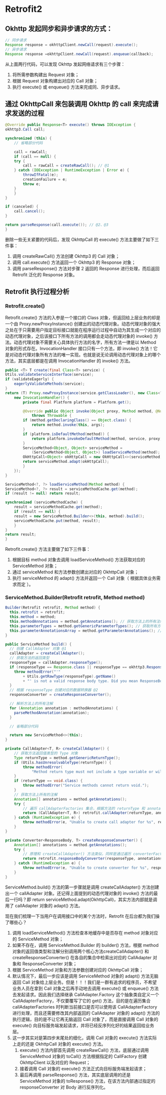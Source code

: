 # Retrofit2

## Okhttp 发起同步和异步请求的方式：

```java
// 同步请求
Response response = okhttpClient.newCall(request).execute();
// 异步请求
Response response =okhttpClient.newCall(request).enqueue(callback);
```

从上面两行代码，可以发现 Okhttp 发起网络请求有三个步骤：
1. 将所需参数构建出 Request 对象；
2. 根据 Request 对象构建出对应的 Call 对象；
3. 执行 execute() 或 enqueue() 方法来完成同、异步请求。

## 通过 OkhttpCall 来包装调用 Okhttp 的 call 来完成请求发送的过程

```java
@Override public Response<T> execute() throws IOException {
okhttp3.Call call;

synchronized (this) {
    // 省略部分代码

    call = rawCall;
    if (call == null) {
    try {
        call = rawCall = createRawCall(); // @1
    } catch (IOException | RuntimeException | Error e) {
        throwIfFatal(e);
        creationFailure = e;
        throw e;
    }
    }
}

if (canceled) {
    call.cancel();
}

return parseResponse(call.execute()); // @2、@3
}
```

删除一些无关紧要的代码后，发现 OkhttpCall 的 execute() 方法主要做了如下三件事：
1. 调用 createRawCall() 方法创建 Okhttp3 的 Call 对象；
2. 调用 call.execute() 方法返回一个 Okhttp3 的 Response 对象；
3. 调用 parseResponse() 方法对步骤 2 返回的 Response 进行处理，而后返回 Retrofit 泛化的 Response<T> 对象。

## Retrofit 执行过程分析

### Retrofit.create()

Retrofit.create() 方法的入参是一个接口的 Class 对象，但返回给上层业务的却是一个由 Proxy.newProxyInstance() 创建出的动态代理对象。动态代理对象的强大之处在于只需要用户指定目标接口就能在程序运行过程中自动为其生成一个对应的动态代理对象，之后该接口下所有方法的调用都会走动态代理对象的 invoke() 方法。动态代理对象不需要关心具体执行方法的名字，所有方法一律是以 Method 对象的形式存在。InvocationHandler 接口只有一个方法，即 invoke() 方法！它是对动态代理对象所有方法的唯一实现。也就是说无论调用动态代理对象上的哪个方法，其实底层都是在调用 InvocationHandler 的 invoke() 方法。

```java
public <T> T create(final Class<T> service) {
Utils.validateServiceInterface(service);
if (validateEagerly) {
    eagerlyValidateMethods(service);
}
return (T) Proxy.newProxyInstance(service.getClassLoader(), new Class<?>[] { service },
    new InvocationHandler() {
        private final Platform platform = Platform.get();

        @Override public Object invoke(Object proxy, Method method, @Nullable Object[] args)
            throws Throwable {
        if (method.getDeclaringClass() == Object.class) {
            return method.invoke(this, args);
        }
        if (platform.isDefaultMethod(method)) {
            return platform.invokeDefaultMethod(method, service, proxy, args);
        }
        ServiceMethod<Object, Object> serviceMethod =
            (ServiceMethod<Object, Object>) loadServiceMethod(method);
        OkHttpCall<Object> okHttpCall = new OkHttpCall<>(serviceMethod, args);
        return serviceMethod.adapt(okHttpCall);
        }
    });
}

ServiceMethod<?, ?> loadServiceMethod(Method method) {
ServiceMethod<?, ?> result = serviceMethodCache.get(method);
if (result != null) return result;

synchronized (serviceMethodCache) {
    result = serviceMethodCache.get(method);
    if (result == null) {
    result = new ServiceMethod.Builder<>(this, method).build();
    serviceMethodCache.put(method, result);
    }
}
return result;
}
```

Retrofit.create() 方法主要做了如下三件事：
1. 根据目标 method 对象去调用 loadServiceMethod() 方法获取对应的 ServiceMethod 对象；
2. 通过 serviceMethod 和方法参数创建出对应的 OkhttpCall 对象；
3. 执行 serviceMethod 的 adapt() 方法并返回一个 Call 对象（ 根据具体业务需求而定 ）。

### ServiceMethod.Builder(Retrofit retrofit, Method method)

```java
Builder(Retrofit retrofit, Method method) {
  this.retrofit = retrofit;
  this.method = method;
  this.methodAnnotations = method.getAnnotations(); // 获取方法上的所有注解
  this.parameterTypes = method.getGenericParameterTypes(); // 获取所有方法参数的参数类型
  this.parameterAnnotationsArray = method.getParameterAnnotations(); // 获取所有方法参数的注解
}
```

```JAVA
public ServiceMethod build() {
  // 创建 CallAdapter 对象 @1
  callAdapter = createCallAdapter();
  // 获取方法的返回类型
  responseType = callAdapter.responseType();
  if (responseType == Response.class || responseType == okhttp3.Response.class) {
    throw methodError("'"
        + Utils.getRawType(responseType).getName()
        + "' is not a valid response body type. Did you mean ResponseBody?");
  }
  // 根据 responseType 创建对应的数据转换器 @2
  responseConverter = createResponseConverter();

  // 解析方法上的所有注解
  for (Annotation annotation : methodAnnotations) {
    parseMethodAnnotation(annotation);
  }

  // 省略部分代码

  return new ServiceMethod<>(this);
}

private CallAdapter<T, R> createCallAdapter() {
    // 获取方法返回值类型的 Type 对象
    Type returnType = method.getGenericReturnType();
    if (Utils.hasUnresolvableType(returnType)) {
        throw methodError(
            "Method return type must not include a type variable or wildcard: %s", returnType);
    }
    if (returnType == void.class) {
        throw methodError("Service methods cannot return void.");
    }
    // 获取方法上所有的注解
    Annotation[] annotations = method.getAnnotations();
    try {
        // 遍历 callAdapterFactories 集合，根据方法的 returnType 和 annotations 检索出目标 CallAdapter 对象。
        return (CallAdapter<T, R>) retrofit.callAdapter(returnType, annotations);
    } catch (RuntimeException e) {
        throw methodError(e, "Unable to create call adapter for %s", returnType);
    }
}

private Converter<ResponseBody, T> createResponseConverter() {
    Annotation[] annotations = method.getAnnotations();
    try {
        // 原理和 createCallAdapter() 方法类似，同样是通过遍历 converterFactories 集合，然后根据 responseType 检索出目标 ResponseConverter 对象。
        return retrofit.responseBodyConverter(responseType, annotations);
    } catch (RuntimeException e) {
        throw methodError(e, "Unable to create converter for %s", responseType);
    }
}
```

ServiceMethod.build() 方法的第一步骤就是调用 createCallAdapter() 方法创建出一个 callAdapter 对象。还记得上面提到的动态代理对象的 invoke() 方法的最后一行吗？即 return serviceMethod.adapt(OkhttpCall)，其实方法内部就是调用了 callAdapter 对象的 adapt() 方法。

现在我们梳理一下当用户在调用接口中的某个方法时，Retrofit 在后台都为我们操了哪些心？

1. 调用 loadServiceMethod() 方法检查本地缓存中是否存在 method 对象对应的 ServiceMethod 对象；
2. 如果不存在，调用 ServiceMethod.Builder 的 builder() 方法，根据 method 对象的返回值类型和注解分别调用两个核心方法createCallAdapter() 和 createResponseConverter() 在各自的集合中检索出对应的 CallAdapter 对象和 ResponseConverter 对象；
3. 根据 ServiceMethod 对象和方法参数创建对应的 OkhttpCall 对象；
4. 默认情况下，最后一步应该是调用 ServiceMethod 对象的 adapt() 方法无脑返回 Call 对象给上层业务。但是！！！我们是一群有追求的程序员，不希望业务人员在拿到 Call 对象之后再手动地去调用 execute() 或 enqueue() 方法去发起请求。因此我们选择继承 CallAdapter.Factory 这个抽象类自定义一个 CallAdapterFactory，不仅要覆写了它的 get() 方法，目的是在遍历集合 callAdapterFactories 时判断当前接口是否可以使用该 CallAdapterFactory 进行处理，而且还需要修改其内部返回的 CallAdapter 对象的 adapt() 方法的执行逻辑，目的是不让它再无脑返回 Call 对象了，而是直接调用 Call 对象的 execute() 向目标服务端发起请求，并将已经反序列化好的结果返回给业务层。
5. 这一步其实对是第四步末尾处的细化，调用 Call 对象的 execute() 方法实际上走的还是 OkhttpCall 对象的 execute() 方法。
   1. execute() 方法内部首先调用 createRawCall() 方法，底层通过调用 ServiceMethod 对象的 toCall() 方法根据指定的 CallFactory 创建 OkhttpClient 以及对应的 Request；
   2. 接着调用 Call 对象的 execute() 方法正式向目标服务端发起请求；
   3. 最后再调用 parseResponse() 方法，其实底层调用的还是 ServiceMethod 对象的 toResponse() 方法，在该方法内部通过指定的 responseConverter 对 Body 进行反序列化。
